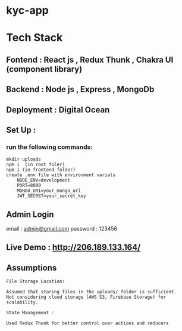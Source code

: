 # kyc-app

# Tech Stack

## Fontend : React js , Redux Thunk , Chakra UI (component library)

## Backend : Node js , Express , MongoDb

## Deployment : Digital Ocean

## Set Up :

### run the following commands:

    mkdir uploads
    npm i  (in root foler)
    npm i (in frontend folder)
    create .env file with environment varials
        NODE_ENV=development
        PORT=8000
        MONGO_URI=your_mongo_uri
        JWT_SECRET=your_secret_key

## Admin Login

email : admin@gmail.com
password : 123456

## Live Demo : http://206.189.133.164/

## Assumptions

    File Storage Location:

    Assumed that storing files in the uploads/ folder is sufficient.
    Not considering cloud storage (AWS S3, Firebase Storage) for scalability.

    State Management :

    Used Redux Thunk for better control over actions and reducers
